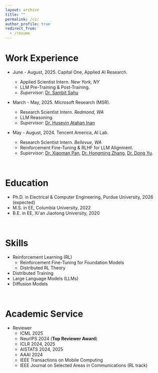 ```yaml
---
layout: archive
title: ""
permalink: /cv/
author_profile: true
redirect_from:
  - /resume
---
```


Work Experience
======
* June - August, 2025.  Capital One, Applied AI Research.
  * Applied Scientist Intern.  *New York, NY*
  * LLM Pre-Training & Post-Training.
  * *Supervisor*: [Dr. Sambit Sahu](https://scholar.google.com/citations?user=lhCvmjkAAAAJ&hl=en)

* March - May, 2025.  Microsoft Research (MSR).
  * Research Scientist Intern.  *Redmond, WA*
  * LLM Reasoning.
  * *Supervisor*: [Dr. Huseyin Atahan Inan](https://www.microsoft.com/en-us/research/people/huinan/)

* May - August, 2024.  Tencent America, AI Lab.
  * Research Scientist Intern.  *Bellevue, WA*
  * Reinforcement Fine-Tuning & RLHF for LLM Alignment.
  * *Supervisor*: [Dr. Xiaoman Pan](https://scholar.google.com/citations?user=tRPF03IAAAAJ), [Dr. Hongming Zhang](https://scholar.google.com/citations?user=i5ETuuQAAAAJ), [Dr. Dong Yu](https://scholar.google.com/citations?hl=en&user=tMY31_gAAAAJ&view_op=list_works&sortby=pubdate).

<br>

Education
======
* Ph.D. in Electrical & Computer Engineering, Purdue University, 2026 (expected)
* M.S. in EE, Columbia University, 2022
* B.E. in EE, Xi'an Jiaotong University, 2020

<br>

Skills
======
* Reinforcement Learning (RL)
  * Reinforcement Fine-Tuning for Foundation Models
  * Distributed RL Theory
* Distributed Training
* Large Language Models (LLMs)
* Diffusion Models

<br>

Academic Service
======
* Reviewer
  * ICML 2025
  * NeurIPS 2024 (**Top Reviewer Award**)
  * ICLR 2024, 2025
  * AISTATS 2024, 2025
  * AAAI 2024
  * IEEE Transactions on Mobile Computing
  * IEEE Journal on Selected Areas in Communications (RL track)


<head> 
    <script defer src="https://use.fontawesome.com/releases/v6.7.2/js/all.js"></script> 
    <script defer src="https://use.fontawesome.com/releases/v6.7.2/js/v4-shims.js"></script> 
</head> 
<link rel="stylesheet" href="https://use.fontawesome.com/releases/v6.7.2/css/all.css">
